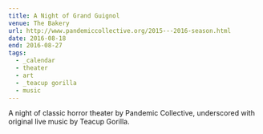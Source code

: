 ```yaml
---
title: A Night of Grand Guignol
venue: The Bakery
url: http://www.pandemiccollective.org/2015---2016-season.html
date: 2016-08-18
end: 2016-08-27
tags:
  - _calendar
  - theater
  - art
  - _teacup gorilla
  - music
---
```


A night of classic horror theater
by Pandemic Collective,
underscored with original live music
by Teacup Gorilla.
